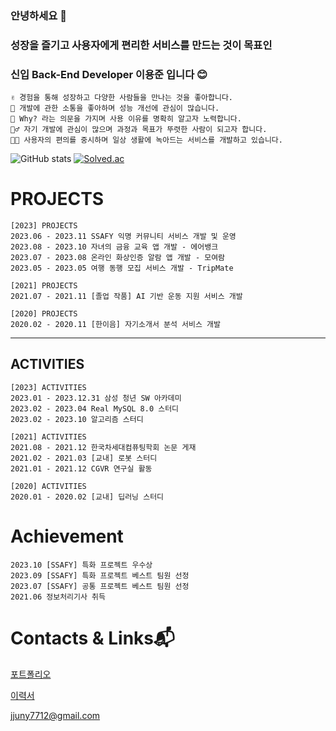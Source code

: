 ### 안녕하세요 👋
### 성장을 즐기고 사용자에게 편리한 서비스를 만드는 것이 목표인
### 신입 Back-End Developer 이용준 입니다 😊
```
✌ 경험을 통해 성장하고 다양한 사람들을 만나는 것을 좋아합니다.
🙌 개발에 관한 소통을 좋아하며 성능 개선에 관심이 많습니다.
🤔 Why? 라는 의문을 가지며 사용 이유를 명확히 알고자 노력합니다.
🏃‍♂️ 자기 개발에 관심이 많으며 과정과 목표가 뚜렷한 사람이 되고자 합니다.
👨‍💻 사용자의 편의를 중시하며 일상 생활에 녹아드는 서비스를 개발하고 있습니다.
```
![GitHub stats](https://github-readme-stats.vercel.app/api?username=jjuny0310&show_icons=true&theme=radical)
[![Solved.ac](http://mazassumnida.wtf/api/v2/generate_badge?boj=jjuny7712)](https://solved.ac/jjuny7712)

# PROJECTS
```
[2023] PROJECTS
2023.06 - 2023.11 SSAFY 익명 커뮤니티 서비스 개발 및 운영
2023.08 - 2023.10 자녀의 금융 교육 앱 개발 - 에어뱅크
2023.07 - 2023.08 온라인 화상인증 알람 앱 개발 - 모여람
2023.05 - 2023.05 여행 동행 모집 서비스 개발 - TripMate

[2021] PROJECTS
2021.07 - 2021.11 [졸업 작품] AI 기반 운동 지원 서비스 개발

[2020] PROJECTS
2020.02 - 2020.11 [한이음] 자기소개서 분석 서비스 개발
```
---
## ACTIVITIES
```
[2023] ACTIVITIES
2023.01 - 2023.12.31 삼성 청년 SW 아카데미
2023.02 - 2023.04 Real MySQL 8.0 스터디
2023.02 - 2023.10 알고리즘 스터디

[2021] ACTIVITIES
2021.08 - 2021.12 한국차세대컴퓨팅학회 논문 게재
2021.02 - 2021.03 [교내] 로봇 스터디
2021.01 - 2021.12 CGVR 연구실 활동

[2020] ACTIVITIES
2020.01 - 2020.02 [교내] 딥러닝 스터디
```
   
# Achievement
```
2023.10 [SSAFY] 특화 프로젝트 우수상
2023.09 [SSAFY] 특화 프로젝트 베스트 팀원 선정
2023.07 [SSAFY] 공통 프로젝트 베스트 팀원 선정
2021.06 정보처리기사 취득
```
#  Contacts & Links:mailbox_with_mail:
[포트폴리오](https://my.surfit.io/w/1138239875)

[이력서](https://www.notion.so/LEE-YONG-JUN-863fa1f34ade4c9fb004aa2bc189e6f3)

jjuny7712@gmail.com
  
